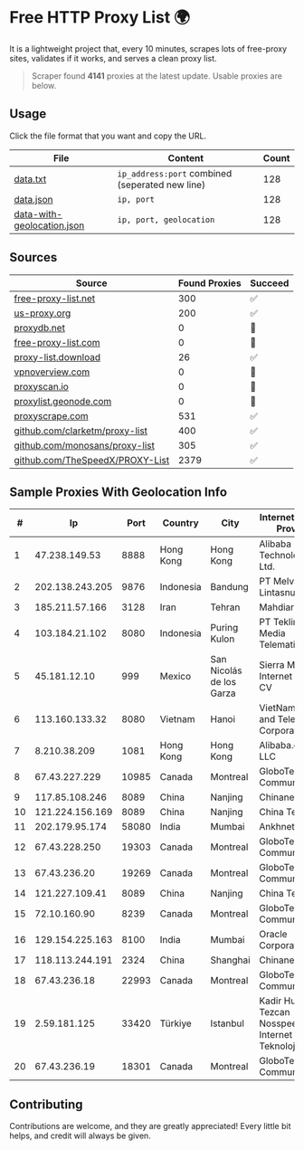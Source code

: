 
# Free HTTP Proxy List 🌍

It is a lightweight project that, every 10 minutes, scrapes lots of free-proxy sites, validates if it works, and serves a clean proxy list.


> Scraper found **4141** proxies at the latest update. Usable proxies are below.

## Usage

Click the file format that you want and copy the URL.


|File|Content|Count|
|----|-------|-----|
|[data.txt](https://raw.githubusercontent.com/themiralay/Proxy-List-World/master/data.txt)|`ip_address:port` combined (seperated new line)|128|
|[data.json](https://raw.githubusercontent.com/themiralay/Proxy-List-World/master/data.json)|`ip, port`|128|
|[data-with-geolocation.json](https://raw.githubusercontent.com/themiralay/Proxy-List-World/master/data-with-geolocation.json)|`ip, port, geolocation`|128|

## Sources

|Source|Found Proxies|Succeed|
|------|-------------|-------|
|[free-proxy-list.net](https://free-proxy-list.net)|300|✅|
|[us-proxy.org](https://www.us-proxy.org)|200|✅|
|[proxydb.net](http://proxydb.net)|0|🚫|
|[free-proxy-list.com](https://free-proxy-list.com/?page=&port=&type%5B%5D=http&type%5B%5D=https&up_time=0&search=Search)|0|🚫|
|[proxy-list.download](https://www.proxy-list.download/HTTP)|26|✅|
|[vpnoverview.com](https://vpnoverview.com/privacy/anonymous-browsing/free-proxy-servers)|0|🚫|
|[proxyscan.io](https://www.proxyscan.io)|0|🚫|
|[proxylist.geonode.com](https://proxylist.geonode.com/api/proxy-list?limit=300&page=1&sort_by=lastChecked&sort_type=desc&protocols=http,https)|0|🚫|
|[proxyscrape.com](https://api.proxyscrape.com/v2/?request=displayproxies&protocol=http&timeout=10000&country=all&ssl=all&anonymity=all)|531|✅|
|[github.com/clarketm/proxy-list](https://raw.githubusercontent.com/clarketm/proxy-list/master/proxy-list-raw.txt)|400|✅|
|[github.com/monosans/proxy-list](https://raw.githubusercontent.com/monosans/proxy-list/main/proxies/http.txt)|305|✅|
|[github.com/TheSpeedX/PROXY-List](https://raw.githubusercontent.com/TheSpeedX/PROXY-List/master/http.txt)|2379|✅|


## Sample Proxies With Geolocation Info

|#|Ip|Port|Country|City|Internet Service Provider|
|-|--|----|-------|----|-------------------------|
|1|47.238.149.53|8888|Hong Kong|Hong Kong|Alibaba (US) Technology Co., Ltd.|
|2|202.138.243.205|9876|Indonesia|Bandung|PT Melvar Lintasnusa|
|3|185.211.57.166|3128|Iran|Tehran|Mahdiar Rafiee|
|4|103.184.21.102|8080|Indonesia|Puring Kulon|PT Tekling Media Telematika|
|5|45.181.12.10|999|Mexico|San Nicolás de los Garza|Sierra Madre Internet SA de CV|
|6|113.160.133.32|8080|Vietnam|Hanoi|VietNam Post and Telecom Corporation|
|7|8.210.38.209|1081|Hong Kong|Hong Kong|Alibaba.com LLC|
|8|67.43.227.229|10985|Canada|Montreal|GloboTech Communications|
|9|117.85.108.246|8089|China|Nanjing|Chinanet|
|10|121.224.156.169|8089|China|Nanjing|China Telecom|
|11|202.179.95.174|58080|India|Mumbai|Ankhnet|
|12|67.43.228.250|19303|Canada|Montreal|GloboTech Communications|
|13|67.43.236.20|19269|Canada|Montreal|GloboTech Communications|
|14|121.227.109.41|8089|China|Nanjing|China Telecom|
|15|72.10.160.90|8239|Canada|Montreal|GloboTech Communications|
|16|129.154.225.163|8100|India|Mumbai|Oracle Corporation|
|17|118.113.244.191|2324|China|Shanghai|Chinanet|
|18|67.43.236.18|22993|Canada|Montreal|GloboTech Communications|
|19|2.59.181.125|33420|Türkiye|Istanbul|Kadir Huseyin Tezcan Nosspeed Internet Teknolojileri|
|20|67.43.236.19|18301|Canada|Montreal|GloboTech Communications|



## Contributing

Contributions are welcome, and they are greatly appreciated! Every
little bit helps, and credit will always be given.

